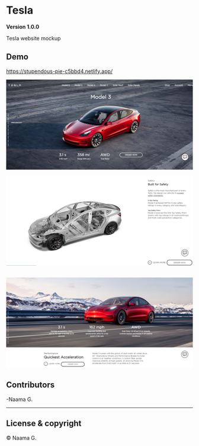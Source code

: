 ﻿# Tesla


**Version 1.0.0**

Tesla website mockup

## Demo

https://stupendous-pie-c5bbd4.netlify.app/

![tesla1](./tesla1_Naama.png)

![tesla2](./tesla2_Naama.png)

![tesla3](./tesla3_Naama.png)
------------------------------------------------
## Contributors

-Naama G.

------------
## License & copyright

&copy; Naama G.

